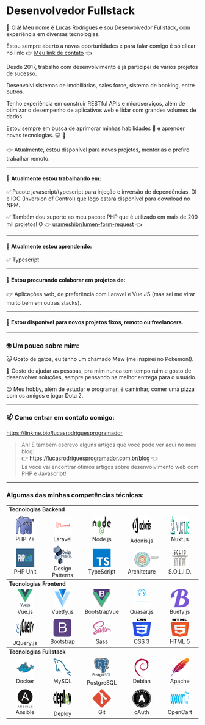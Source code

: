 <h1>Desenvolvedor Fullstack</h1>

👋 Olá! Meu nome é Lucas Rodrigues e sou Desenvolvedor Fullstack, com experiência em diversas tecnologias.

<p id="#lucas-rodrigues-programador">Estou sempre aberto a novas oportunidades e para falar comigo é só clicar no link: 👉 <a href="https://linkme.bio/lucasrodriguesprogramador" >Meu link de contato</a> 👈</p>

Desde 2017, trabalho com desenvolvimento e já participei de vários projetos de sucesso.

Desenvolvi sistemas de imobiliárias, sales force, sistema de booking, entre outros.

Tenho experiência em construir RESTful APIs e microserviços, além de otimizar o desempenho de aplicativos web e lidar com grandes volumes de dados.


Estou sempre em busca de aprimorar minhas habilidades 🧠 e aprender novas tecnologias. 💻 🚀

👉 Atualmente, estou disponível para novos projetos, mentorias e prefiro trabalhar remoto.

---

#### 🔭 Atualmente estou trabalhando em:

✅ Pacote javascript/typescript para injeção e inversão de dependências, DI e IOC (Inversion of Control) que logo estará disponível para download no NPM.

✅ Também dou suporte ao meu pacote PHP que é utilizado em mais de 200 mil projetos! O 👉 [urameshibr/lumen-form-request](https://github.com/urameshibr/lumen-form-request) 👈

---

#### 🌱 Atualmente estou aprendendo:

✅ Typescript

---

#### 👯 Estou procurando colaborar em projetos de:

👉 Aplicações web, de preferência com Laravel e Vue.JS (mas sei me virar muito bem em outras stacks).

---

#### 🙋 Estou disponível para novos projetos fixos, remoto ou freelancers.

---

### 🤓 Um pouco sobre mim:

😽 Gosto de gatos, eu tenho um chamado Mew (me inspirei no Pokémon!).

🚀 Gosto de ajudar as pessoas, pra mim nunca tem tempo ruim e gosto de desenvolver soluções, sempre pensando na melhor entrega para o usuário.

😊 Meu hobby, além de estudar e programar, é caminhar, comer uma pizza com os amigos e jogar Dota 2.

--- 

### 📫 Como entrar em contato comigo:

https://linkme.bio/lucasrodriguesprogramador

> Ah! E também escrevo alguns artigos que você pode ver aqui no meu blog:
> <br> 👉 https://lucasrodriguesprogramador.com.br/blog 👈
> <br> Lá você vai encontrar ótimos artigos sobre desenvolvimento web com PHP e Javascript!

---

### Algumas das minhas competências técnicas:

<table>
  <colgroup>
    <tr>
      <td colspan="10"><b>Tecnologias Backend</b></td>
    </tr>
    <tr>
    <td align="center" width="96">
      <a href="#lucas-rodrigues-programador">
        <img src="./img/php-original.svg" width="48" height="48" alt="PHP7+" />
      </a>
      <br>PHP 7+
    </td>
    <td align="center" width="96">
      <a href="#lucas-rodrigues-programador">
        <img src="./img/laravel-original.svg" width="48" height="48" alt="Laravel" />
      </a>
      <br>Laravel
    </td>
    <td align="center" width="96">
      <a href="#lucas-rodrigues-programador">
        <img src="./img/nodejs.svg" width="48" height="48" alt="Node.js" />
      </a>
      <br>Node.js
    </td>
    <td align="center" width="96">
      <a href="#lucas-rodrigues-programador">
        <img 
          src="./img/adonisjs-original.svg" width="48" height="48" alt="Adonis.js" 
          style="background: #ffffff; border-radius: 50%; padding: 4px;"
        />
      </a>
      <br>Adonis.js
    </td>
    <td align="center"  width="96">
      <a href="#lucas-rodrigues-programador">
        <img src="./img/nuxt.svg" width="48" height="48" alt="Nuxt" />
      </a>
      <br>Nuxt.js
    </td>
  </tr>
  <tr>
    <td align="center"  width="96">
      <a href="#lucas-rodrigues-programador">
        <img src="./img/phpunit-original.png" width="48" height="48" alt="PHP Unit" />
      </a>
      <br>PHP Unit
    </td>
    <td align="center"  width="96">
      <a href="#lucas-rodrigues-programador">
        <img src="./img/design-patterns-original.png" width="48" height="48" alt="Design Patterns" />
      </a>
      <br>Design Patterns
    </td>
    <td align="center" width="96">
      <a href="#lucas-rodrigues-programador">
        <img src="./img/typescript-original.svg" width="48" height="48" alt="TypeScript" />
      </a>
      <br>TypeScript
    </td>
    <td align="center" width="96" style="position: relative">
      <a href="#lucas-rodrigues-programador">
        <img 
          src="./img/clean-architeture.png" width="68" height="48" alt="Clean Architeture"
          style="position: absolute; display: block; right: 6px; top: 14px"
        />
      </a>
      <br>
      <br>Clean Architeture
    </td>
    <td align="center" width="96">
      <a href="#lucas-rodrigues-programador">
        <img src="./img/solid.png" width="48" height="48" alt="SOLID" />
      </a>
      <br>S.O.L.I.D.
    </td>
  </tr>
  </colgroup>
  <colgroup>
    <tr>
      <td colspan="10"><b>Tecnologias Frontend</b></td>
    </tr>
    <tr>
      <td align="center" width="96">
        <a href="#lucas-rodrigues-programador">
          <img src="./img/vuejs-original.svg" width="48" height="48" alt="JavaScript" />
        </a>
        <br>Vue.js
      </td>
      <td align="center" width="96">
        <a href="#lucas-rodrigues-programador">
          <img src="./img/vuetifyjs.svg" width="48" height="48" alt="JavaScript" />
        </a>
        <br>Vuetfy.js
      </td>
      <td align="center" width="96">
        <a href="#lucas-rodrigues-programador">
          <img src="./img/bootstrap-vue.svg" width="48" height="48" alt="BootstrapVue" />
        </a>
        <br>BootstrapVue
      </td>
      <td align="center" width="96">
        <a href="#lucas-rodrigues-programador">
          <img src="./img/quasar.svg" width="48" height="48" alt="Quasar.js" />
        </a>
        <br>Quasar.js
      </td>
      <td align="center" width="96">
        <a href="#lucas-rodrigues-programador">
          <img src="./img/buefy.png" width="48" height="48" alt="Buefy.js" />
        </a>
        <br>Buefy.js
      </td>
    </tr>
    <tr>
      <td align="center" width="96">
        <a href="#lucas-rodrigues-programador">
          <img
            src="./img/jquery.svg" width="48" height="48" alt="JQuery" 
            style="background: #ffffff; border-radius: 50%; padding: 4px;"
          />
        </a>
        <br>JQuery.js
      </td>
      <td align="center" width="96">
        <a href="#lucas-rodrigues-programador">
          <img src="./img/bootstrap-plain.svg" width="48" height="48" alt="Bootstrap" />
        </a>
        <br>Bootstrap
      </td>
      <td align="center" width="96">
        <a href="#lucas-rodrigues-programador">
          <img src="./img/sass-original.svg" width="48" height="48" alt="Sass" />
        </a>
        <br>Sass
      </td>
      <td align="center" width="96">
        <a href="#lucas-rodrigues-programador">
          <img src="./img/css-3.svg" width="48" height="48" alt="CSS3" />
        </a>
        <br>CSS 3
      </td>
      <td align="center" width="96">
        <a href="#lucas-rodrigues-programador">
          <img src="./img/html-5.svg" width="48" height="48" alt="HTML5" />
        </a>
        <br>HTML 5
      </td>
    </tr>
  </colgroup>
  <colgroup>
    <tr>
      <td colspan="10"><b>Tecnologias Fullstack</b></td>
    </tr>
    <tr>
      <td align="center" width="96"> 
        <a href="#lucas-rodrigues-programador" >
          <img src="./img/docker-original.svg" width="48" height="48" alt="Docker" />
        </a>
        <br>Docker
      </td>
      <td align="center" width="96">
        <a href="#lucas-rodrigues-programador">
          <img src="./img/mysql-original.svg" width="48" height="48" alt="MySQL" />
        </a>
        <br>MySQL
      </td>
      <td align="center"  width="96">
        <a href="#lucas-rodrigues-programador">
          <img
            src="./img/postgresql-original.svg" width="48" height="48" alt="PostgreSQL" 
            style="background: #ffffff; border-radius: 4px; padding: 4px;"
          />
        </a>
        <br>PostgreSQL
      </td>
      <td align="center"  width="96">
        <a href="#lucas-rodrigues-programador">
          <img src="./img/debian-original.svg" width="48" height="48" alt="Debian" />
        </a>
        <br>Debian
      </td>
      <td align="center"  width="96">
        <a href="#lucas-rodrigues-programador">
          <img src="./img/apache-original.svg" width="48" height="48" alt="Apache" />
        </a>
        <br>Apache
      </td>
    </tr>
    <tr>
      <td align="center"  width="96">
        <a href="#lucas-rodrigues-programador">
          <img src="./img/ansible.svg" width="48" height="48" alt="Ansible" />
        </a>
        <br>Ansible
      </td>
      <td align="center"  width="96">
        <a href="#lucas-rodrigues-programador">
          <img 
            src="./img/deploy.svg" width="48" height="48" alt="Deploy" 
            style="background: #ffffff; border-radius: 50%; padding: 4px;"
          />
        </a>
        <br>Deploy
      </td>
      <td align="center"  width="96">
        <a href="#lucas-rodrigues-programador">
          <img src="./img/git-icon.svg" width="48" height="48" alt="Git" />
        </a>
        <br>Git
      </td>
      <td align="center"  width="96">
        <a href="#lucas-rodrigues-programador">
          <img src="./img/oauth.svg" width="48" height="48" alt="oAuth" />
        </a>
        <br>oAuth
      </td>
      <td align="center"  width="96">
        <a href="#lucas-rodrigues-programador">
          <img src="./img/opencart.svg" width="48" height="48" alt="OpenCart" />
        </a>
        <br>OpenCart
      </td>
    </tr>
  </colgroup>
</table>

